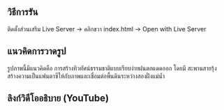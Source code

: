 ## วิธีการรัน
ติดตั้งส่วนเสริม Live Server → คลิกขวา index.html → Open with Live Server

## แนวคิดการวาดรูป
รูปภาพนี้มีแนวคิดคือ การสร้างทิวทัศน์ธรรมชาติแบบเรียบง่ายฝนตกแดดออก โดยมี สะพานสายรุ้ง สร้างความเป็นแฟนตาซีให้กับภาพและเชื่อมต่อพื้นดินระหว่างสองฝั่งแม่น้ำ

## ลิงก์วิดีโออธิบาย (YouTube)